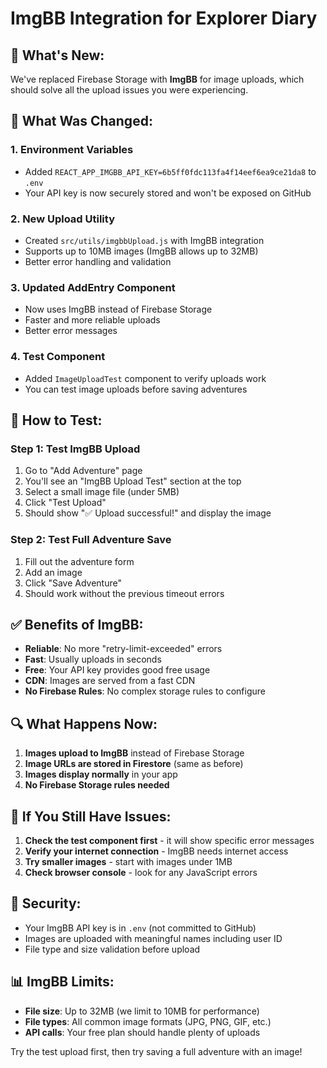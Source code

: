 # ImgBB Integration for Explorer Diary

## 🎉 **What's New:**

We've replaced Firebase Storage with **ImgBB** for image uploads, which should solve all the upload issues you were experiencing.

## 🔧 **What Was Changed:**

### 1. **Environment Variables**
- Added `REACT_APP_IMGBB_API_KEY=6b5ff0fdc113fa4f14eef6ea9ce21da8` to `.env`
- Your API key is now securely stored and won't be exposed on GitHub

### 2. **New Upload Utility**
- Created `src/utils/imgbbUpload.js` with ImgBB integration
- Supports up to 10MB images (ImgBB allows up to 32MB)
- Better error handling and validation

### 3. **Updated AddEntry Component**
- Now uses ImgBB instead of Firebase Storage
- Faster and more reliable uploads
- Better error messages

### 4. **Test Component**
- Added `ImageUploadTest` component to verify uploads work
- You can test image uploads before saving adventures

## 🧪 **How to Test:**

### **Step 1: Test ImgBB Upload**
1. Go to "Add Adventure" page
2. You'll see an "ImgBB Upload Test" section at the top
3. Select a small image file (under 5MB)
4. Click "Test Upload"
5. Should show "✅ Upload successful!" and display the image

### **Step 2: Test Full Adventure Save**
1. Fill out the adventure form
2. Add an image
3. Click "Save Adventure"
4. Should work without the previous timeout errors

## ✅ **Benefits of ImgBB:**

- **Reliable**: No more "retry-limit-exceeded" errors
- **Fast**: Usually uploads in seconds
- **Free**: Your API key provides good free usage
- **CDN**: Images are served from a fast CDN
- **No Firebase Rules**: No complex storage rules to configure

## 🔍 **What Happens Now:**

1. **Images upload to ImgBB** instead of Firebase Storage
2. **Image URLs are stored in Firestore** (same as before)
3. **Images display normally** in your app
4. **No Firebase Storage rules needed**

## 🚨 **If You Still Have Issues:**

1. **Check the test component first** - it will show specific error messages
2. **Verify your internet connection** - ImgBB needs internet access
3. **Try smaller images** - start with images under 1MB
4. **Check browser console** - look for any JavaScript errors

## 🔐 **Security:**

- Your ImgBB API key is in `.env` (not committed to GitHub)
- Images are uploaded with meaningful names including user ID
- File type and size validation before upload

## 📊 **ImgBB Limits:**

- **File size**: Up to 32MB (we limit to 10MB for performance)
- **File types**: All common image formats (JPG, PNG, GIF, etc.)
- **API calls**: Your free plan should handle plenty of uploads

Try the test upload first, then try saving a full adventure with an image!